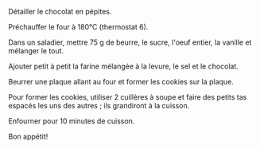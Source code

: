 Détailler le chocolat en pépites.

Préchauffer le four à 180°C (thermostat 6).

Dans un saladier, mettre 75 g de beurre, le sucre, l'oeuf entier, la vanille et mélanger le tout.

Ajouter petit à petit la farine mélangée à la levure, le sel et le chocolat.

Beurrer une plaque allant au four et former les cookies sur la plaque. 

Pour former les cookies, utiliser 2 cuillères à
soupe et faire des petits tas espacés les uns des autres ; ils grandiront à la cuisson.

Enfourner pour 10 minutes de cuisson.

Bon appétit!
